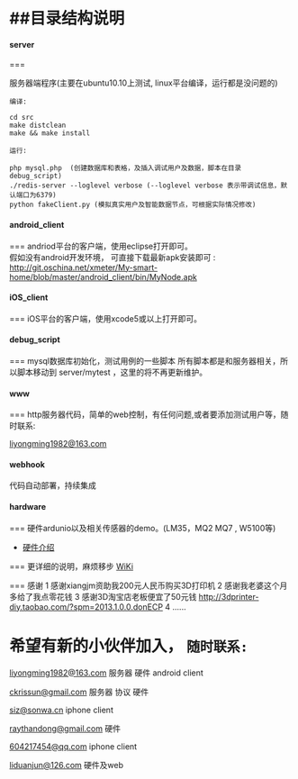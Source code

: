 ##目录结构说明
===

#### server
===

服务器端程序(主要在ubuntu10.10上测试, linux平台编译，运行都是没问题的)


`编译:`
    
    cd src
    make distclean 
    make && make install

    

`运行:`
    
    php mysql.php  (创建数据库和表格，及插入调试用户及数据，脚本在目录 debug_script)
    ./redis-server --loglevel verbose (--loglevel verbose 表示带调试信息，默认端口为6379)
    python fakeClient.py (模拟真实用户及智能数据节点，可根据实际情况修改)
    
    


#### android_client  
===
andriod平台的客户端，使用eclipse打开即可。   
假如没有android开发环境， 可直接下载最新apk安装即可 : http://git.oschina.net/xmeter/My-smart-home/blob/master/android_client/bin/MyNode.apk

#### iOS_client
===
iOS平台的客户端，使用xcode5或以上打开即可。


#### debug_script
===
mysql数据库初始化，测试用例的一些脚本
所有脚本都是和服务器相关，所以脚本移动到 server/mytest ，这里的将不再更新维护。


#### www
===
http服务器代码，简单的web控制，有任何问题,或者要添加测试用户等，随时联系:

<liyongming1982@163.com>


#### webhook
代码自动部署，持续集成
     

#### hardware
===
硬件ardunio以及相关传感器的demo。(LM35，MQ2 MQ7 , W5100等)
     
* [硬件介绍](http://git.oschina.net/xmeter/My-smart-home/wikis/%E7%A1%AC%E4%BB%B6%E9%83%A8%E5%88%86%E4%BB%8B%E7%BB%8D)
       
===
更详细的说明，麻烦移步 [WiKi](http://git.oschina.net/xmeter/My-smart-home/wikis/pages)

=== 
   感谢
   1 感谢xiangjm资助我200元人民币购买3D打印机
   2 感谢我老婆这个月多给了我点零花钱
   3 感谢3D淘宝店老板便宜了50元钱 http://3dprinter-diy.taobao.com/?spm=2013.1.0.0.donECP
   4 ......
   
希望有新的小伙伴加入， `随时联系:`
===
  <liyongming1982@163.com>    服务器 硬件 android client

  <ckrissun@gmail.com>        服务器 协议 硬件

  <siz@sonwa.cn>              iphone client
  
  <raythandong@gmail.com>     硬件
  
  <604217454@qq.com>          iphone  client
  
  <liduanjun@126.com>         硬件及web